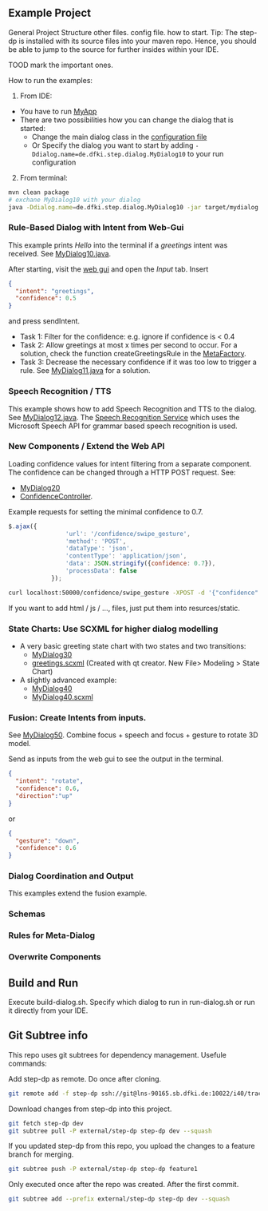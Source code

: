 ## Example Project
General Project Structure
other files. config file. how to start.
Tip: The step-dp is installed with its source files into your maven repo. Hence, you should be able to jump to the source for further insides within your IDE.

TOOD mark the important ones.


How to run the examples:
1. From IDE:
- You have to run [MyApp](/src/main/java/de/dfk/step/app/MyApp.java)
- There are two possibilities how you can change the dialog that is started:
	- Change the main dialog class in the [configuration file](/src/main/resources/application.yml)
	- Or Specify the dialog you want to start by adding `-Ddialog.name=de.dfki.step.dialog.MyDialog10` to your run configuration


2. From terminal: 
```bash
mvn clean package
# exchane MyDialog10 with your dialog 
java -Ddialog.name=de.dfki.step.dialog.MyDialog10 -jar target/mydialog.jar
```



### Rule-Based Dialog with Intent from Web-Gui
This example prints *Hello* into the terminal if a *greetings* intent was received.
See [MyDialog10.java](src/main/java/de/dfki/step/dialog/MyDialog10.java). 

After starting, visit the [web gui](http://localhost:50000/) and open the *Input* tab. Insert
```json
{
  "intent": "greetings",
  "confidence": 0.5
}
```
and press sendIntent.


- Task 1: Filter for the confidence: e.g. ignore if confidence is < 0.4
- Task 2: Allow greetings at most x times per second to occur. For a solution, check the function createGreetingsRule in the [MetaFactory](src/main/java/de/dfki/step/dialog/MetaFactory.java).
- Task 3: Decrease the necessary confidence if it was too low to trigger a rule. See [MyDialog11.java](src/main/java/de/dfki/step/dialo/MyDialog11.java) for a solution.

### Speech Recognition / TTS
This example shows how to add Speech Recognition and TTS to the dialog. 
See [MyDialog12.java](src/main/java/de/dfki/step/dialog/MyDialog12.java). 
The [Speech Recognition Service](https://lns-90165.sb.dfki.de/gitlab/i40/tractat/step-dp/speech-recognition-service) which uses the Microsoft Speech API for grammar based speech recognition is used. 


### New Components / Extend the Web API
Loading confidence values for intent filtering from a separate component.
The confidence can be changed through a HTTP POST request.
See:
- [MyDialog20](src/main/java/de/dfki/step/dialog/MyDialog20.java)
- [ConfidenceController](src/main/java/de/dfki/step/web/ConfidenceController.java).

Example requests for setting the minimal confidence to 0.7.
```javascript
$.ajax({
                'url': '/confidence/swipe_gesture',
                'method': 'POST',
                'dataType': 'json',
                'contentType': 'application/json',
                'data': JSON.stringify({confidence: 0.7}),
                'processData': false
            });
````

```bash
curl localhost:50000/confidence/swipe_gesture -XPOST -d '{"confidence":0.7}' -H "Content-Type: application/json"
```

If you want to add html / js / ..., files, just put them into resurces/static.


### State Charts: Use SCXML for higher dialog modelling
- A very basic greeting state chart with two states and two transitions:
    - [MyDialog30](src/main/java/de/dfki/step/dialog/MyDialog30.java) 
    - [greetings.scxml](src/main/resources/sc/greetings.scxml) (Created with qt creator. New File> Modeling > State Chart)
- A slightly advanced example:
	- [MyDialog40](src/main/java/de/dfki/step/dialog/MyDialog40.java)
	- [MyDialog40.scxml](src/main/resources/sc/MyDialog40.scxml) 




### Fusion: Create Intents from inputs.
See [MyDialog50](src/main/java/de/dfki/step/dialo/MyDialog50.java). Combine focus + speech and focus + gesture to rotate 3D model.

Send as inputs from the web gui to see the output in the terminal.
```json
{
  "intent": "rotate",
  "confidence": 0.6,
  "direction":"up"
}
```
or
```json
{
  "gesture": "down",
  "confidence": 0.6
}
```



### Dialog Coordination and Output
This examples extend the fusion example. 


### Schemas


### Rules for Meta-Dialog


### Overwrite Components





## Build and Run
Execute build-dialog.sh. Specify which dialog to run in run-dialog.sh or run it directly from your IDE.

## Git Subtree info
This repo uses git subtrees for dependency management.
Usefule commands:

Add step-dp as remote. Do once after cloning.
```bash
git remote add -f step-dp ssh://git@lns-90165.sb.dfki.de:10022/i40/tractat/step-dp/step-dp.git
```

Download changes from step-dp into this project.
```bash
git fetch step-dp dev
git subtree pull -P external/step-dp step-dp dev --squash
```

If you updated step-dp from this repo, you upload the changes to a feature branch for merging.
```bash
git subtree push -P external/step-dp step-dp feature1
```

Only executed once after the repo was created. After the first commit.
```bash
git subtree add --prefix external/step-dp step-dp dev --squash
```

